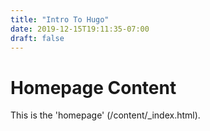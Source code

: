 ```yaml
---
title: "Intro To Hugo"
date: 2019-12-15T19:11:35-07:00
draft: false
---
```


# Homepage Content #

This is the 'homepage' (/content/_index.html).
